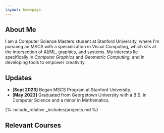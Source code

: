 ```yaml
---
layout: homepage
---
```


## About Me

I am a Computer Science Masters student at Stanford University, where I'm pursuing an MSCS with a specialization in Visual Computing, which sits at the intersection of AI/ML, graphics, and systems. My interests lie specifically in _Computer Graphics_ and _Geometric Computing_, and in developing tools to empower creativity.

## Updates

- **[Sept 2023]** Began MSCS Program at Stanford University.
- **[May 2023]** Graduated from Georgetown University with a B.S. in Computer Science and a minor in Mathematics.

{% include_relative _includes/projects.md %}

## Relevant Courses
